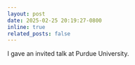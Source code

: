 ```yaml
---
layout: post
date: 2025-02-25 20:19:27-0800
inline: true
related_posts: false
---
```

I gave an invited talk at Purdue University.